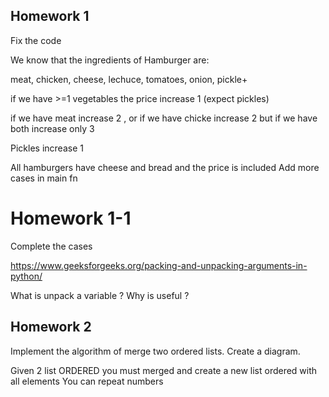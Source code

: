 ## Homework 1

Fix the code 

We know that the ingredients of Hamburger are:

meat, chicken, cheese, lechuce, tomatoes, onion, pickle+

if we have >=1 vegetables the price increase 1  (expect pickles) 

if we have meat increase 2 , or if we have chicke increase 2
but if we have both increase only 3

Pickles increase 1 

All hamburgers have cheese and bread and the price is included 
Add more cases in main fn

# Homework 1-1

Complete the cases

https://www.geeksforgeeks.org/packing-and-unpacking-arguments-in-python/

What is unpack a variable ?
Why is useful ?

## Homework 2 

Implement the algorithm of merge two ordered lists. Create a diagram.

Given 2 list ORDERED you must merged and create a new list ordered with all elements
You can repeat numbers

